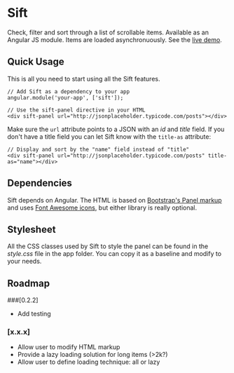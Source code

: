 # Sift
Check, filter and sort through a list of scrollable items. Available as an Angular JS module. Items are loaded asynchronuously. See the [live demo](http://fcosrno.github.io/sift/).

## Quick Usage

This is all you need to start using all the Sift features.

	// Add Sift as a dependency to your app
	angular.module('your-app', ['sift']);
	
	// Use the sift-panel directive in your HTML
	<div sift-panel url="http://jsonplaceholder.typicode.com/posts"></div>

Make sure the `url` attribute points to a JSON with an *id* and *title* field. If you don't have a title field you can let Sift know with the `title-as` attribute:

	// Display and sort by the "name" field instead of "title"
	<div sift-panel url="http://jsonplaceholder.typicode.com/posts" title-as="name"></div>


## Dependencies

Sift depends on Angular. The HTML is based on [Bootstrap's Panel markup](http://getbootstrap.com/components/#panels) and uses [Font Awesome icons](http://fortawesome.github.io/Font-Awesome/), but either library is really optional.

## Stylesheet

All the CSS classes used by Sift to style the panel can be found in the *style.css* file in the app folder. You can copy it as a baseline and modify to your needs.

## Roadmap

###[0.2.2]
- Add testing

### [x.x.x]
- Allow user to modify HTML markup
- Provide a lazy loading solution for long items (>2k?)
- Allow user to define loading technique: all or lazy